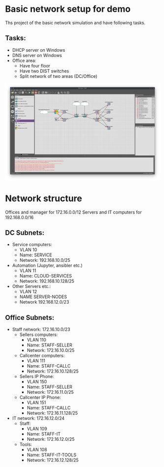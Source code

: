 # Basic network setup for demo

Ths project of the basic network simulation and have following tasks.

## Tasks:

- DHCP server on Windows
- DNS server on Windows
- Office area:
  - Have four floor
  - Have two DIST switches
  - Split network of two areas (DC/Office)

![Example schema](./static-files/scheme.png)

# Network structure

Offices and manager for 172.16.0.0/12
Servers and IT computers for 192.168.0.0/16

## DC Subnets:

- Service computers:
  - VLAN 10
  - Name: SERVICE
  - Network: 192.168.10.0/25
- Automation (Jupyter, ansibler etc.)
  - VLAN 11
  - Name: CLOUD-SERVICES
  - Network: 192.168.10.128/25
- Other Servers etc.:
  - VLAN 12
  - NAME SERVER-NODES
  - Network 192.168.12.0/23

## Office Subnets:

- Staff network: 172.16.10.0/23
  - Sellers computers:
    - VLAN 110
    - Name: STAFF-SELLER
    - Network: 172.16.10.0/25
  - Callcenter computers:
    - VLAN 111
    - Name: STAFF-CALLC
    - Network: 172.16.10.128/25
  - Sellers IP Phone:
    - VLAN 150
    - Name: STAFF-SELLER
    - Network: 172.16.11.0/25
  - Callcenter IP Phone:
    - VLAN 151
    - Name: STAFF-CALLC
    - Network: 172.16.11.128/25
- IT network: 172.16.12.0/24
  - Staff:
    - VLAN 109
    - Name: STAFF-IT
    - Network: 172.16.12.0/25
  - Tools:
    - VLAN 108
    - Name: STAFF-IT-TOOLS
    - Network: 172.16.12.128/25
